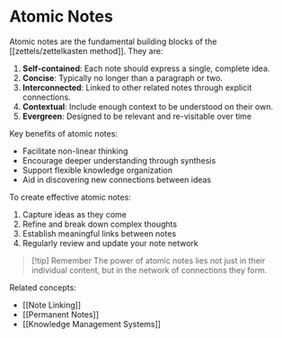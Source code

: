 # Atomic Notes

Atomic notes are the fundamental building blocks of the [[zettels/zettelkasten method]]. They are:

1. **Self-contained**: Each note should express a single, complete idea.
2. **Concise**: Typically no longer than a paragraph or two.
3. **Interconnected**: Linked to other related notes through explicit connections.
4. **Contextual**: Include enough context to be understood on their own.
5. **Evergreen**: Designed to be relevant and re-visitable over time

Key benefits of atomic notes:
- Facilitate non-linear thinking
- Encourage deeper understanding through synthesis
- Support flexible knowledge organization
- Aid in discovering new connections between ideas

To create effective atomic notes:
1. Capture ideas as they come
2. Refine and break down complex thoughts
3. Establish meaningful links between notes
4. Regularly review and update your note network

> [!tip] Remember
> The power of atomic notes lies not just in their individual content, but in the network of connections they form.

Related concepts:
- [[Note Linking]]
- [[Permanent Notes]]
- [[Knowledge Management Systems]]



